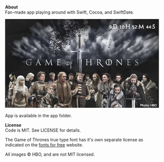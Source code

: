 **About**  
Fan-made app playing around with Swift, Cocoa, and SwiftDate.

![](screenshot.png)

App is available in the app folder.

**License**  
Code is MIT.  See LICENSE for details.  

The Game of Thrones true type font has it's own separate license as indicated on the [fonts for free](http://www.fonts4free.net/game-of-thrones-font.html) website.

All images © HBO, and are not MIT licensed.
